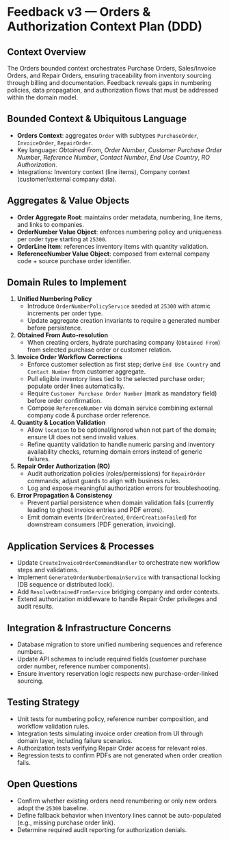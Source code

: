 # Feedback v3 — Orders & Authorization Context Plan (DDD)

## Context Overview
The Orders bounded context orchestrates Purchase Orders, Sales/Invoice Orders, and Repair Orders, ensuring traceability from inventory sourcing through billing and documentation. Feedback reveals gaps in numbering policies, data propagation, and authorization flows that must be addressed within the domain model.

## Bounded Context & Ubiquitous Language
- **Orders Context**: aggregates `Order` with subtypes `PurchaseOrder`, `InvoiceOrder`, `RepairOrder`.
- Key language: *Obtained From*, *Order Number*, *Customer Purchase Order Number*, *Reference Number*, *Contact Number*, *End Use Country*, *RO Authorization*.
- Integrations: Inventory context (line items), Company context (customer/external company data).

## Aggregates & Value Objects
- **Order Aggregate Root**: maintains order metadata, numbering, line items, and links to companies.
- **OrderNumber Value Object**: enforces numbering policy and uniqueness per order type starting at `25300`.
- **OrderLine Item**: references inventory items with quantity validation.
- **ReferenceNumber Value Object**: composed from external company code + source purchase order identifier.

## Domain Rules to Implement
1. **Unified Numbering Policy**
   - Introduce `OrderNumberPolicyService` seeded at `25300` with atomic increments per order type.
   - Update aggregate creation invariants to require a generated number before persistence.
2. **Obtained From Auto-resolution**
   - When creating orders, hydrate purchasing company (`Obtained From`) from selected purchase order or customer relation.
3. **Invoice Order Workflow Corrections**
   - Enforce customer selection as first step; derive `End Use Country` and `Contact Number` from customer aggregate.
   - Pull eligible inventory lines tied to the selected purchase order; populate order lines automatically.
   - Require `Customer Purchase Order Number` (mark as mandatory field) before order confirmation.
   - Compose `ReferenceNumber` via domain service combining external company code & purchase order reference.
4. **Quantity & Location Validation**
   - Allow `location` to be optional/ignored when not part of the domain; ensure UI does not send invalid values.
   - Refine quantity validation to handle numeric parsing and inventory availability checks, returning domain errors instead of generic failures.
5. **Repair Order Authorization (RO)**
   - Audit authorization policies (roles/permissions) for `RepairOrder` commands; adjust guards to align with business rules.
   - Log and expose meaningful authorization errors for troubleshooting.
6. **Error Propagation & Consistency**
   - Prevent partial persistence when domain validation fails (currently leading to ghost invoice entries and PDF errors).
   - Emit domain events (`OrderCreated`, `OrderCreationFailed`) for downstream consumers (PDF generation, invoicing).

## Application Services & Processes
- Update `CreateInvoiceOrderCommandHandler` to orchestrate new workflow steps and validations.
- Implement `GenerateOrderNumberDomainService` with transactional locking (DB sequence or distributed lock).
- Add `ResolveObtainedFromService` bridging company and order contexts.
- Extend authorization middleware to handle Repair Order privileges and audit results.

## Integration & Infrastructure Concerns
- Database migration to store unified numbering sequences and reference numbers.
- Update API schemas to include required fields (customer purchase order number, reference number components).
- Ensure inventory reservation logic respects new purchase-order-linked sourcing.

## Testing Strategy
- Unit tests for numbering policy, reference number composition, and workflow validation rules.
- Integration tests simulating invoice order creation from UI through domain layer, including failure scenarios.
- Authorization tests verifying Repair Order access for relevant roles.
- Regression tests to confirm PDFs are not generated when order creation fails.

## Open Questions
- Confirm whether existing orders need renumbering or only new orders adopt the `25300` baseline.
- Define fallback behavior when inventory lines cannot be auto-populated (e.g., missing purchase order link).
- Determine required audit reporting for authorization denials.
